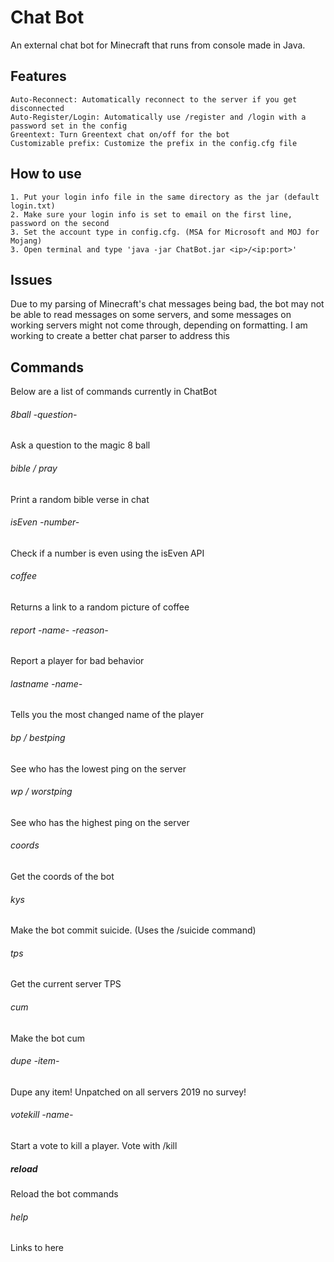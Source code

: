 # Chat Bot
An external chat bot for Minecraft that runs from console made in Java.

## Features
```
Auto-Reconnect: Automatically reconnect to the server if you get disconnected
Auto-Register/Login: Automatically use /register and /login with a password set in the config
Greentext: Turn Greentext chat on/off for the bot
Customizable prefix: Customize the prefix in the config.cfg file
```

## How to use
```
1. Put your login info file in the same directory as the jar (default login.txt)
2. Make sure your login info is set to email on the first line, password on the second
3. Set the account type in config.cfg. (MSA for Microsoft and MOJ for Mojang)
3. Open terminal and type 'java -jar ChatBot.jar <ip>/<ip:port>'
```

## Issues
Due to my parsing of Minecraft's chat messages being bad, the bot may not be able to read messages on some servers, and some messages on working servers might not come through, depending on formatting.
I am working to create a better chat parser to address this

## Commands
Below are a list of commands currently in ChatBot

###### 8ball -question-
Ask a question to the magic 8 ball
###### bible / pray
Print a random bible verse in chat
###### isEven -number-
Check if a number is even using the isEven API
###### coffee
Returns a link to a random picture of coffee
###### report -name- -reason-
Report a player for bad behavior
###### lastname -name-
Tells you the most changed name of the player
###### bp / bestping
See who has the lowest ping on the server
###### wp / worstping
See who has the highest ping on the server
###### coords
Get the coords of the bot
###### kys
Make the bot commit suicide. (Uses the /suicide command)
###### tps
Get the current server TPS
###### cum
Make the bot cum
###### dupe -item-
Dupe any item! Unpatched on all servers 2019 no survey!
###### votekill -name-
Start a vote to kill a player. Vote with /kill
##### reload
Reload the bot commands
###### help
Links to here
